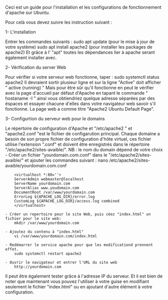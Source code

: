 Ceci est un guide pour l'installation et les configurations de fonctionnement d'apache sur Ubuntu.

Pour celà vous devez suivre les instruction suivant :

1- L'installation 

Entrer les commandes suivants :
		sudo apt update (pour le mise à jour de votre système)
		sudo apt install apache2 (pour installer les packages de apache2)
Et grâce à l' "apt" toutes les dépendances lier à apache serant également installer avec.

2- Vérification du server Web

Pour vérifier si votre serveur web fonctionne, taper : 
		sudo systemctl status apache2
Il devraient sortir plusieur ligne et sur la ligne "Active" doit afficher " active (running) "
Mais pour être sûr qu'il fonctionne en peut le vérifier avec la page d'accueil par défaut d'Apache en tapant le commande " hostaname -I " 
ainsi vous obtiendriez quelque adresse séparées par des éspaces et essayer chacune d'elles dans votre navigateur web savoir s'il fonctionne.
La page web a comme titre "Apache2 Ubuntu Default Page".

3- Configurtion du serveur web pour le domains

Le répertoire de configuration d'Apache et "/etc/apache2 " et "apache2.conf "est le fichier de configarution principal.
Chaque domaine a besoin de son propre fichier de configuration d'hôte virtuel, ces fichier utilise l'extension ".conf" 
et doivent être enregistrés dans le répertoire "/etc/apache2/sites-avaible/".
NB : le nom du domain dépend de votre choix 
	- Créer un fichier "yourdomain.com.conf" dans le "/etc/apache2/sites-avaible/" et ajouter les commandes suivant :
		nano /etc/apache2/sites-avaible/yourdomain.com.conf

		<virtualhost *:80=''>
		ServerAdmin webmaster@localhost
		ServerName yourdomain.com
		ServerAlias www.youdomain.com
		DocumentRoot /var/www/yourdomain.com
		ErrorLog ${APACHE_LOG_DIR}/error.log
		CustomLog ${APACHE_LOG_DIR}/access.log combined
		</virtualhost>

	- Créer un repertoire pour le site Web, puis céez "index.html" un fichier pour le site web:
		mkdir /var/www/yourdomain.com
		
	- Ajoutez du contenu à "index.html"
		vi /var/www/yourdomain.com/index.html
	
	- Redémarrer le service apache pour que les modificationd prennent effet.
		sudo systemctl restart apache2

	- Ouvrir le navigateur et entrer l'URL du site web 
		http://yourdomain.com
		
Il peut être également tester grâce à l'adresse IP du serveur.
Et il est bien de noter que maintenant vous pouvez l'utiliser à votre guise en modifiant 
seulement le fichier "index.html" ou en ajoutant d'autre élément à votre configuration.
